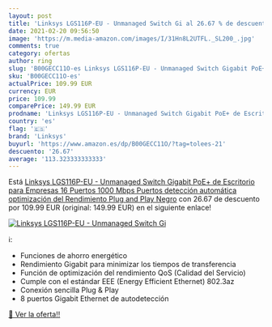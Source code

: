 ```yaml
---
layout: post
title: 'Linksys LGS116P-EU - Unmanaged Switch Gi al 26.67 % de descuento'
date: 2021-02-20 09:56:50
image: 'https://m.media-amazon.com/images/I/31Hn8L2UTFL._SL200_.jpg'
comments: true
category: ofertas
author: ring
slug: 'B00GECC11O-es Linksys LGS116P-EU - Unmanaged Switch Gigabit PoE+ de...'
sku: 'B00GECC11O-es'
actualPrice: 109.99 EUR
currency: EUR
price: 109.99
comparePrice: 149.99 EUR
prodname: 'Linksys LGS116P-EU - Unmanaged Switch Gigabit PoE+ de Escritorio para Empresas  16 Puertos  1000 Mbps  Puertos detección automática  optimización del Rendimiento  Plug and Play   Negro'
country: 'es'
flag: '🇪🇸'
brand: 'Linksys'
buyurl: 'https://www.amazon.es/dp/B00GECC11O/?tag=tolees-21'
descuento: '26.67'
average: '113.323333333333'
---
```


Está [Linksys LGS116P-EU - Unmanaged Switch Gigabit PoE+ de Escritorio para Empresas  16 Puertos  1000 Mbps  Puertos detección automática  optimización del Rendimiento  Plug and Play   Negro](https://www.amazon.es/dp/B00GECC11O/?tag=tolees-21) con 26.67 de descuento por 109.99 EUR (original: 149.99 EUR) en el siguiente enlace!

[![Linksys LGS116P-EU - Unmanaged Switch Gi](https://m.media-amazon.com/images/I/31Hn8L2UTFL._SL200_.jpg)](https://www.amazon.es/dp/B00GECC11O/?tag=tolees-21)

ℹ️:

- Funciones de ahorro energético
- Rendimiento Gigabit para minimizar los tiempos de transferencia
- Función de optimización del rendimiento QoS (Calidad del Servicio)
- Cumple con el estándar EEE (Energy Efficient Ethernet) 802.3az
- Conexión sencilla Plug & Play
- 8 puertos Gigabit Ethernet de autodetección

[🛒 Ver la oferta!!](https://www.amazon.es/dp/B00GECC11O/?tag=tolees-21)
